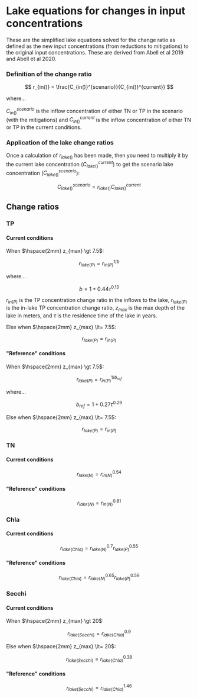 # Lake equations for changes in input concentrations
These are the simplified lake equations solved for the change ratio as defined as the new input concentrations (from reductions to mitigations) to the original input concentrations. These are derived from Abell et al 2019 and Abell et al 2020.

### Definition of the change ratio

$$
r_{in()} = \frac{C_{in()}^{scenario}}{C_{in()}^{current}}
$$

where...

$C_{in()}^{scenario}$ is the inflow concentration of either TN or TP in the scenario (with the mitigations) and $C_{in()}^{current}$ is the inflow concentration of either TN or TP in the current conditions.

### Application of the lake change ratios
Once a calculation of $r_{lake()}$ has been made, then you need to multiply it by the current lake concentration ($C_{lake()}^{current}$) to get the scenario lake concentration ($C_{lake()}^{scenario}$):

$$
C_{lake()}^{scenario} = r_{lake()} C_{lake()}^{current}
$$

## Change ratios

### TP
#### Current conditions
When $\hspace{2mm} z_{max} \gt 7.5$:

$$
r_{lake(P)} = r_{in(P)}^{1/b}
$$

where...

$$
b = 1 + 0.44 \tau^{0.13}
$$

$r_{in(P)}$ is the TP concentration change ratio in the inflows to the lake, $r_{lake(P)}$ is the in-lake TP concentration change ratio, $z_{max}$ is the max depth of the lake in meters, and $\tau$ is the residence time of the lake in years.

Else when $\hspace{2mm} z_{max} \lt= 7.5$:

$$
r_{lake(P)} = r_{in(P)}
$$

#### "Reference" conditions
When $\hspace{2mm} z_{max} \gt 7.5$:

$$
r_{lake(P)} = r_{in(P)}^{1/b_{ref}}
$$

where...

$$
b_{ref} = 1 + 0.27 \tau^{0.29}
$$

Else when $\hspace{2mm} z_{max} \lt= 7.5$:

$$
r_{lake(P)} = r_{in(P)}
$$

### TN
#### Current conditions

$$
r_{lake(N)} = r_{in(N)}^{0.54}
$$

#### "Reference" conditions

$$
r_{lake(N)} = r_{in(N)}^{0.81}
$$

### Chla
#### Current conditions

$$
r_{lake(Chla)} = r_{lake(N)}^{0.7} r_{lake(P)}^{0.55}
$$

#### "Reference" conditions

$$
r_{lake(Chla)} = r_{lake(N)}^{0.65} r_{lake(P)}^{0.59}
$$

### Secchi
#### Current conditions
When $\hspace{2mm} z_{max} \gt 20$:

$$
r_{lake(Secchi)} = r_{lake(Chla)}^{0.9}
$$

Else when $\hspace{2mm} z_{max} \lt= 20$:

$$
r_{lake(Secchi)} = r_{lake(Chla)}^{0.38}
$$

#### "Reference" conditions

$$
r_{lake(Secchi)} = r_{lake(Chla)}^{1.46}
$$










































